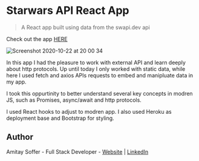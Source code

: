 # Starwars API React App

> A React app built using data from the swapi.dev api

Check out the app [HERE](https://amitay-starwarsapi.herokuapp.com/)

![Screenshot 2020-10-22 at 20 00 34](https://user-images.githubusercontent.com/31068256/96917861-4e3f6600-14a1-11eb-93b1-61ffca914777.png)

In this app I had the pleasure to work with external API and learn deeply about http protocols. Up until today I only worked with static data, while here I used fetch and axios APIs requests to embed and manipluate data in my app.

I took this oppurtinity to better understand several key concepts in modren JS, such as Promises, async/await and http protocols. 

I used React hooks to adjust to modren app. I also used Heroku as deployment base and Bootstrap for styling. 


## Author
Amitay Soffer - Full Stack Developer - [Website](https://www.esncz.org/sites/default/files/imce/under-construction.jpg) |  [LinkedIn](https://www.linkedin.com/in/amitay-soffer-137304151/)
